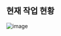 ## 현재 작업 현황

![image](https://github.com/user-attachments/assets/12eb5831-ee4d-4765-94f5-aa4f962e24ed)
